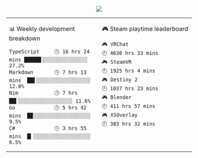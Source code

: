 <p align="center">
  <img src="https://github.com/GizmoOAO/GizmoOAO/blob/master/images/7b2240130b4f6982.jpg">
</p>

<table>
<tr>
<td valign="top" width="50%">

<!-- waka-box start -->
📊 Weekly development breakdown
```text
TypeScript     🕓 16 hrs 24 mins █████▋░░░░░░░░░░░░░░░ 27.2%
Markdown       🕓 7 hrs 13 mins  ██▌░░░░░░░░░░░░░░░░░░ 12.0%
Nim            🕓 7 hrs          ██▍░░░░░░░░░░░░░░░░░░ 11.6%
Go             🕓 5 hrs 42 mins  █▉░░░░░░░░░░░░░░░░░░░  9.5%
C#             🕓 3 hrs 55 mins  █▎░░░░░░░░░░░░░░░░░░░  6.5%
```
<!-- Powered by https://github.com/YouEclipse/waka-box-go . -->
<!-- waka-box end -->
</td>
<td valign="top" width="50%">

<!-- steam-box start -->
🎮 Steam playtime leaderboard
```text
🎮 VRChat                           🕘 4630 hrs 33 mins
🎮 SteamVR                          🕘 1925 hrs 4 mins
🎮 Destiny 2                        🕘 1037 hrs 23 mins
🎮 Blender                          🕘 411 hrs 57 mins
🎮 XSOverlay                        🕘 383 hrs 32 mins
```
<!-- Powered by https://github.com/YouEclipse/steam-box . -->
<!-- steam-box end -->
</td>
</tr>
</table>
